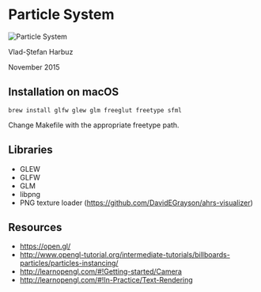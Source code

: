 # Particle System

![Particle System](https://vladh.net/static/attractors.png)

Vlad-Ștefan Harbuz

November 2015

## Installation on macOS

```
brew install glfw glew glm freeglut freetype sfml
```

Change Makefile with the appropriate freetype path.

## Libraries

* GLEW
* GLFW
* GLM
* libpng
* PNG texture loader (https://github.com/DavidEGrayson/ahrs-visualizer)

## Resources

* https://open.gl/
* http://www.opengl-tutorial.org/intermediate-tutorials/billboards-particles/particles-instancing/
* http://learnopengl.com/#!Getting-started/Camera
* http://learnopengl.com/#!In-Practice/Text-Rendering
